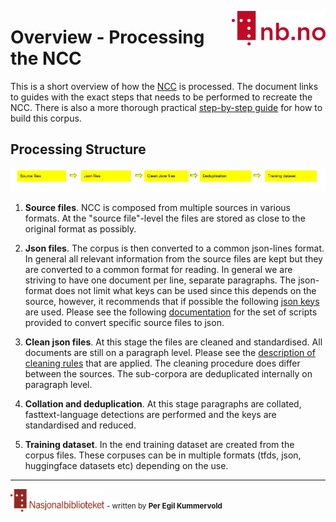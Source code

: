 [<img align="right" width="150px" src="../images/nblogo.png">](https://ai.nb.no)


# Overview - Processing the NCC
This is a short overview of how the [NCC](corpus_description.md) is processed. The document links to guides with the exact steps that needs to be performed to recreate the NCC. There is also a more thorough practical [step-by-step guide](step_by_step_guide.md) for how to build this corpus. 
## Processing Structure

[<img width="600px" src="../images/bilderavsteg.png">](https://ai.nb.no)


1) **Source files**. NCC is composed from multiple sources in various formats. At the "source file"-level the files are stored as close to the original format as possibly.

2) **Json files**. The corpus is then converted to a common json-lines format. In general all relevant information from the source files are kept but they are converted to a common format for reading. In general we are striving to have one document per line, separate paragraphs. The json-format does not limit what keys can be used since this depends on the source, however, it recommends that if possible the following [json keys](json_format.md) are used. Please see the following [documentation](create_scripts.md) for the set of scripts provided to convert specific source files to json.

3) **Clean json files**. At this stage the files are cleaned and standardised. All documents are still on a paragraph level. Please see the [description of cleaning rules](cleaning_rules_description.md) that are applied. The cleaning procedure does differ between the sources. The sub-corpora are deduplicated internally on paragraph level.

4) **Collation and deduplication**. At this stage paragraphs are collated, fasttext-language detections are performed and the keys are standardised and reduced. 

5) **Training dataset**. In the end training dataset are created from the corpus files. These corpuses can be in multiple formats (tfds, json, huggingface datasets etc) depending on the use. 

---
<img width="150px" src="../images/Nasjonalbiblioteket.jpg"> <sup> - written by __Per Egil Kummervold__</sup>
